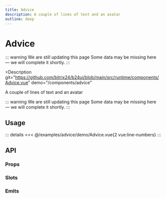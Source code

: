 ```yaml
---
title: Advice
description: A couple of lines of text and an avatar
outline: deep
---
```

<script setup>
import AdviceExample from '/examples/advice/Advice.vue';
</script>
# Advice

::: warning We are still updating this page
Some data may be missing here — we will complete it shortly.
:::


<Description
  git="https://github.com/bitrix24/b24ui/blob/main/src/runtime/components/Advice.vue"
  demo="/components/advice"
>
  A couple of lines of text and an avatar
</Description>

::: warning We are still updating this page
Some data may be missing here — we will complete it shortly.
:::

## Usage

<div class="lg:min-h-[160px]">
  <ClientOnly>
    <AdviceExample />
  </ClientOnly>
</div>

::: details
<<< @/examples/advice/demo/Advice.vue{2 vue:line-numbers}
:::

## API

### Props

<ComponentProps component="Advice" />

### Slots

<ComponentSlots component="Advice" />

### Emits

<ComponentEmits component="Advice" />
